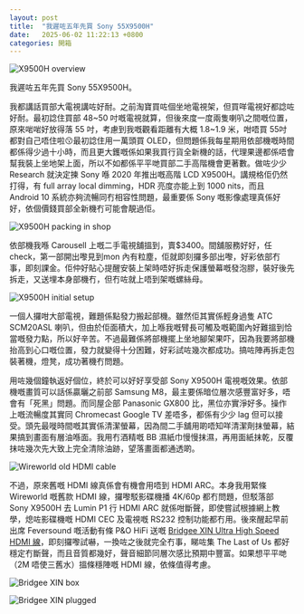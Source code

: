 ```yaml
---
layout: post
title:  "我遲咗五年先買 Sony 55X9500H"
date:   2025-06-02 11:22:13 +0800
categories: 開箱
---
```

![X9500H overview](https://1drv.ms/i/c/d00c5681516ecaea/IQSwsIwT97V2TqKqkYQgmNcCAfFa1AhhDjiJe4UIhoAjexA?width=1600&height=1200)

我遲咗五年先買 Sony 55X9500H。

我都講話買部大電視講咗好耐。之前淘寶買咗個坐地電視架，但買咩電視好都諗咗好耐。最初諗住買部 48~50 吋嘅電視就算，但後來度一度兩隻喇叭之間嘅位置，原來啱啱好放得落 55 吋，考慮到我嘅觀看距離有大概 1.8~1.9 米，咁唔買 55吋都對自己唔住啦😗最初諗住用一萬頭買 OLED，但問題係我每星期用依部機嘅時間都係得少過十小時，而且更大鑊嘅係如果我買行貨全新機的話，代理果邊都係唔會幫我裝上坐地架上面，所以不如都係平平哋買部二手高階機會更著數。做咗少少 Research 就決定揀 Sony 喺 2020 年推出嘅高階 LCD X9500H。講規格佢仍然打得，有 full array local dimming，HDR 亮度亦能上到 1000 nits，而且 Android 10 系統亦夠流暢同冇相容性問題，最重要係 Sony 嘅影像處理真係好好，依個價錢買部全新機冇可能會靚過佢。

![X9500H packing in shop](https://1drv.ms/i/c/d00c5681516ecaea/IQTfaai2VvFoRoCXnRvTFXf3ARpvTSwux3kKFEEMgsah3jQ?width=1600&height=1600)

依部機我喺 Carousell 上嘅二手電視舖搵到，賣$3400。間舖服務好好，任check，第一部開出嚟見到mon 內有粒塵，佢就即刻攞多部出嚟，好彩依部冇事，即刻課金。佢仲好貼心提醒安裝上架時唔好拆走保護螢幕嘅發泡膠，裝好後先拆走，又送埋本身部機冇，但冇咗就上唔到架嘅螺絲母。

![X9500H initial setup](https://1drv.ms/i/c/d00c5681516ecaea/IQT4ETvwhQamS5k2Rf0pvk1DAa1nCr3ZT5Z56jJYMai2ehc?width=1600&height=1600)

一個人攞咁大部電視，難題係點發力搬起部機。雖然佢其實係輕身過隻 ATC SCM20ASL 喇叭，但由於佢面積大，加上喺我嘅臂長可觸及嘅範圍內好難搵到恰當嘅發力點，所以好辛苦。不過最難係將部機擺上坐地腳架果吓，因為我要將部機抬高到心口嘅位置，發力就變得十分困難，好彩試咗幾次都成功。搞咗陣再拆走包裝著機，燈凳，成功著機冇問題。

用咗幾個鐘執返好個位，終於可以好好享受部 Sony X9500H 電視嘅效果。依部機嘅畫質可以話係贏曬之前部 Samsung M8，最主要係暗位層次感豐富好多，唔會有「死黑」問題。而同屋企部 Panasonic GX800 比，黑位亦實淨好多。操作上嘅流暢度其實同 Chromecast Google TV 差唔多，都係有少少 lag 但可以接受。頭先最嘥時間嘅其實係清潔螢幕，因為間二手舖用啲唔知咩清潔劑抹螢幕，結果搞到畫面有層油喺面。我用冇酒精嘅 BB 濕紙巾慢慢抹濕，再用面紙抹乾，反覆抹咗幾次先大致上完全清除油跡，望落畫面都通透啲。

![Wireworld old HDMI cable](https://1drv.ms/i/c/d00c5681516ecaea/IQSxHaBwcr4STZzWxSmJYIxGAfavKMCiikty5Gzu8UKIUT4?width=1600&height=1280)

不過，原來舊嘅 HDMI 線真係會有機會用唔到 HDMI ARC。本身我用緊條 Wireworld 嘅舊款 HDMI 線，攞嚟駁影碟機播 4K/60p 都冇問題，但駁落部 Sony X9500H 去 Lumin P1 行 HDMI ARC 就係咁斷聲，即使嘗試根據網上教學，熄咗影碟機嘅 HDMI CEC 及電視嘅 RS232 控制功能都冇用。後來醒起早前出席 Feversound 嘅活動有條 P&O HiFi 送嘅 [Bridgee XIN Ultra High Speed HDMI 線][bridgee-xin]，即刻攞嚟試嚇，一換咗之後就完全冇事，睇咗集 The Last of Us 都好穩定冇斷聲，而且音質都幾好，聲音細節同層次感比預期中豐富。如果想平平哋（2M 唔使三舊水）搵條穩陣嘅 HDMI 線，依條值得考慮。

![Bridgee XIN box](https://1drv.ms/i/c/d00c5681516ecaea/IQTnYEIHz73UTKGFc7o3C9x-AaKSZ57h1W3GhdRiTEtdZ1c?width=1600&height=1281)

![Bridgee XIN plugged](https://1drv.ms/i/c/d00c5681516ecaea/IQTSWoUzeEQlQpgB1UPR8NVpARwsYz_qMle1YiibEM3t5fM?width=1600&height=1281)

[bridgee-xin]: https://shop.pohifi.com/products/bridgee-xin